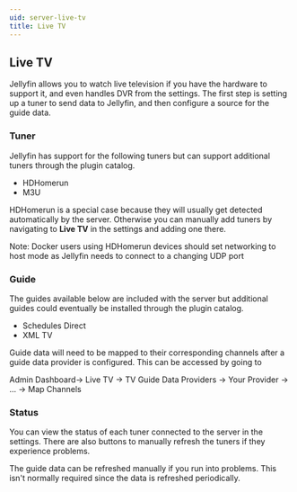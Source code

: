 ```yaml
---
uid: server-live-tv
title: Live TV
---
```


## Live TV

Jellyfin allows you to watch live television if you have the hardware to support it, and even handles DVR from the settings. The first step is setting up a tuner to send data to Jellyfin, and then configure a source for the guide data.

### Tuner

Jellyfin has support for the following tuners but can support additional tuners through the plugin catalog.

  * HDHomerun
  * M3U

HDHomerun is a special case because they will usually get detected automatically by the server. Otherwise you can manually add tuners by navigating to **Live TV** in the settings and adding one there.

Note:  Docker users using HDHomerun devices should set networking to host mode as Jellyfin needs to connect to a changing UDP port

### Guide

The guides available below are included with the server but additional guides could eventually be installed through the plugin catalog.

  * Schedules Direct
  * XML TV

Guide data will need to be mapped to their corresponding channels after a guide data provider is configured.  This can be accessed by going to

Admin Dashboard-> Live TV -> TV Guide Data Providers -> Your Provider -> ... -> Map Channels

### Status

You can view the status of each tuner connected to the server in the settings. There are also buttons to manually refresh the tuners if they experience problems.

The guide data can be refreshed manually if you run into problems. This isn't normally required since the data is refreshed periodically.

